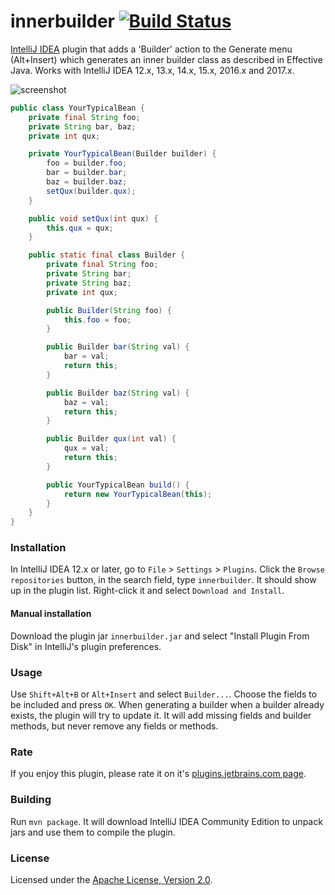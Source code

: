 innerbuilder [![Build Status](https://travis-ci.org/analytically/innerbuilder.svg?branch=master)](https://travis-ci.org/analytically/innerbuilder)
============

[IntelliJ IDEA](https://www.jetbrains.com/idea/) plugin that adds a 'Builder' action to the Generate menu (Alt+Insert)
which generates an inner builder class as described in Effective Java. Works with IntelliJ IDEA 12.x, 13.x, 14.x, 
15.x, 2016.x and 2017.x.

![screenshot](screenshot.png)

```java
public class YourTypicalBean {
    private final String foo;
    private String bar, baz;
    private int qux;

    private YourTypicalBean(Builder builder) {
        foo = builder.foo;
        bar = builder.bar;
        baz = builder.baz;
        setQux(builder.qux);
    }

    public void setQux(int qux) {
        this.qux = qux;
    }

    public static final class Builder {
        private final String foo;
        private String bar;
        private String baz;
        private int qux;

        public Builder(String foo) {
            this.foo = foo;
        }

        public Builder bar(String val) {
            bar = val;
            return this;
        }

        public Builder baz(String val) {
            baz = val;
            return this;
        }

        public Builder qux(int val) {
            qux = val;
            return this;
        }

        public YourTypicalBean build() {
            return new YourTypicalBean(this);
        }
    }
}
```

### Installation

In IntelliJ IDEA 12.x or later, go to `File` > `Settings` > `Plugins`. Click the `Browse repositories` button, in
the search field, type `innerbuilder`. It should show up in the plugin list. Right-click it and select `Download and Install`.

#### Manual installation

Download the plugin jar `innerbuilder.jar` and select "Install Plugin From Disk" in IntelliJ's plugin preferences.

### Usage

Use `Shift+Alt+B` or `Alt+Insert` and select `Builder...`. Choose the fields to be included and press `OK`. When generating a
builder when a builder already exists, the plugin will try to update it. It will add missing fields and builder methods, but
never remove any fields or methods.

### Rate

If you enjoy this plugin, please rate it on it's [plugins.jetbrains.com page](https://plugins.jetbrains.com/plugin/7354).

### Building

Run `mvn package`. It will download IntelliJ IDEA Community Edition to unpack jars and use them to compile the plugin.

### License

Licensed under the [Apache License, Version 2.0](http://www.apache.org/licenses/LICENSE-2.0).
